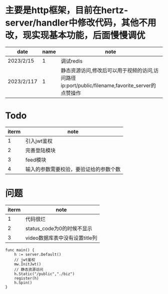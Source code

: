 # 主要是http框架，目前在hertz-server/handler中修改代码，其他不用改，现实现基本功能，后面慢慢调优

|date|name|note|
|---|---|---|
|2023/2/15|1|调试redis|
|2023/2/117|1|静态资源访问,修改后可以用于视频的访问,访问路径ip:port/public/filename,favorite_server的点赞操作|


# Todo
|iterm|note|
|---|---|
|1|引入jwt鉴权|
|2|完善登陆模块|
|3|feed模块|
|4|输入的参数需要校验，要验证给的参数个数|

# 问题
|iterm|note|
|---|---| 
|1|代码很烂|
|2|status_code为0的时候不显示|
|3|video数据库表中没有设置title列|

```golang
func main() {
	h := server.Default()
	// jwt鉴权
	mw.InitJwt()
	// 静态资源访问
	h.Static("/public","./biz")
	register(h)
	h.Spin()
}

```